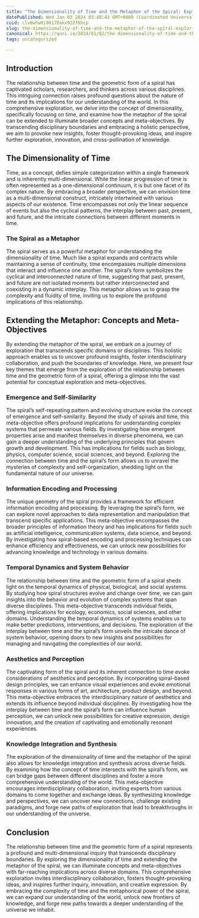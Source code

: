 ```yaml
---
title: "The Dimensionality of Time and the Metaphor of the Spiral: Exploring Concepts and Meta-Objectives"
datePublished: Wed Jan 03 2024 03:48:43 GMT+0000 (Coordinated Universal Time)
cuid: clv8whw0j00170akx922f6hcp
slug: the-dimensionality-of-time-and-the-metaphor-of-the-spiral-exploring-concepts-and-meta-objectives
canonical: https://quni.io/2024/01/02/the-dimensionality-of-time-and-the-metaphor-of-the-spiral-exploring-concepts-and-meta-objectives/
tags: uncategorized

---
```


Introduction
------------

The relationship between time and the geometric form of a spiral has captivated scholars, researchers, and thinkers across various disciplines. This intriguing connection raises profound questions about the nature of time and its implications for our understanding of the world. In this comprehensive exploration, we delve into the concept of dimensionality, specifically focusing on time, and examine how the metaphor of the spiral can be extended to illuminate broader concepts and meta-objectives. By transcending disciplinary boundaries and embracing a holistic perspective, we aim to provoke new insights, foster thought-provoking ideas, and inspire further exploration, innovation, and cross-pollination of knowledge.

The Dimensionality of Time
--------------------------

Time, as a concept, defies simple categorization within a single framework and is inherently multi-dimensional. While the linear progression of time is often represented as a one-dimensional continuum, it is but one facet of its complex nature. By embracing a broader perspective, we can envision time as a multi-dimensional construct, intricately intertwined with various aspects of our existence. Time encompasses not only the linear sequence of events but also the cyclical patterns, the interplay between past, present, and future, and the intricate connections between different moments in time.

### The Spiral as a Metaphor

The spiral serves as a powerful metaphor for understanding the dimensionality of time. Much like a spiral expands and contracts while maintaining a sense of continuity, time encompasses multiple dimensions that interact and influence one another. The spiral’s form symbolizes the cyclical and interconnected nature of time, suggesting that past, present, and future are not isolated moments but rather interconnected and coexisting in a dynamic interplay. This metaphor allows us to grasp the complexity and fluidity of time, inviting us to explore the profound implications of this relationship.

Extending the Metaphor: Concepts and Meta-Objectives
----------------------------------------------------

By extending the metaphor of the spiral, we embark on a journey of exploration that transcends specific domains or disciplines. This holistic approach enables us to uncover profound insights, foster interdisciplinary collaboration, and push the boundaries of knowledge. Here, we present four key themes that emerge from the exploration of the relationship between time and the geometric form of a spiral, offering a glimpse into the vast potential for conceptual exploration and meta-objectives.

### Emergence and Self-Similarity

The spiral’s self-repeating pattern and evolving structure evoke the concept of emergence and self-similarity. Beyond the study of spirals and time, this meta-objective offers profound implications for understanding complex systems that permeate various fields. By investigating how emergent properties arise and manifest themselves in diverse phenomena, we can gain a deeper understanding of the underlying principles that govern growth and development. This has implications for fields such as biology, physics, computer science, social sciences, and beyond. Exploring the connection between time and the spiral’s form allows us to unravel the mysteries of complexity and self-organization, shedding light on the fundamental nature of our universe.

### Information Encoding and Processing

The unique geometry of the spiral provides a framework for efficient information encoding and processing. By leveraging the spiral’s form, we can explore novel approaches to data representation and manipulation that transcend specific applications. This meta-objective encompasses the broader principles of information theory and has implications for fields such as artificial intelligence, communication systems, data science, and beyond. By investigating how spiral-based encoding and processing techniques can enhance efficiency and effectiveness, we can unlock new possibilities for advancing knowledge and technology in various domains.

### Temporal Dynamics and System Behavior

The relationship between time and the geometric form of a spiral sheds light on the temporal dynamics of physical, biological, and social systems. By studying how spiral structures evolve and change over time, we can gain insights into the behavior and evolution of complex systems that span diverse disciplines. This meta-objective transcends individual fields, offering implications for ecology, economics, social sciences, and other domains. Understanding the temporal dynamics of systems enables us to make better predictions, interventions, and decisions. The exploration of the interplay between time and the spiral’s form unveils the intricate dance of system behavior, opening doors to new insights and possibilities for managing and navigating the complexities of our world.

### Aesthetics and Perception

The captivating form of the spiral and its inherent connection to time evoke considerations of aesthetics and perception. By incorporating spiral-based design principles, we can enhance visual experiences and evoke emotional responses in various forms of art, architecture, product design, and beyond. This meta-objective embraces the interdisciplinary nature of aesthetics and extends its influence beyond individual disciplines. By investigating how the interplay between time and the spiral’s form can influence human perception, we can unlock new possibilities for creative expression, design innovation, and the creation of captivating and emotionally resonant experiences.

### Knowledge Integration and Synthesis

The exploration of the dimensionality of time and the metaphor of the spiral also allows for knowledge integration and synthesis across diverse fields. By examining how the concept of time intersects with the spiral’s form, we can bridge gaps between different disciplines and foster a more comprehensive understanding of the world. This meta-objective encourages interdisciplinary collaboration, inviting experts from various domains to come together and exchange ideas. By synthesizing knowledge and perspectives, we can uncover new connections, challenge existing paradigms, and forge new paths of exploration that lead to breakthroughs in our understanding of the universe.

Conclusion
----------

The relationship between time and the geometric form of a spiral represents a profound and multi-dimensional inquiry that transcends disciplinary boundaries. By exploring the dimensionality of time and extending the metaphor of the spiral, we can illuminate concepts and meta-objectives with far-reaching implications across diverse domains. This comprehensive exploration invites interdisciplinary collaboration, fosters thought-provoking ideas, and inspires further inquiry, innovation, and creative expression. By embracing the complexity of time and the metaphorical power of the spiral, we can expand our understanding of the world, unlock new frontiers of knowledge, and forge new paths towards a deeper understanding of the universe we inhabit.